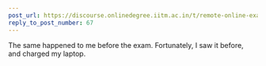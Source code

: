 ```yaml
---
post_url: https://discourse.onlinedegree.iitm.ac.in/t/remote-online-exam-tds-jan-2025/168832/69
reply_to_post_number: 67
---
```

The same happened to me before the exam. Fortunately, I saw it before, and charged my laptop.